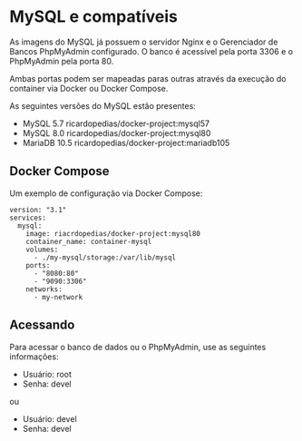 # MySQL e compatíveis

As imagens do MySQL já possuem o servidor Nginx e o Gerenciador de Bancos PhpMyAdmin configurado.
O banco é acessível pela porta 3306 e o PhpMyAdmin pela porta 80.

Ambas portas podem ser mapeadas paras outras através da execução do container via Docker ou Docker Compose.

As seguintes versões do MySQL estão presentes:

- MySQL 5.7 ricardopedias/docker-project:mysql57
- MySQL 8.0 ricardopedias/docker-project:mysql80
- MariaDB 10.5 ricardopedias/docker-project:mariadb105

## Docker Compose

Um exemplo de configuração via Docker Compose:

```
version: "3.1"
services:
  mysql:
    image: riacrdopedias/docker-project:mysql80
    container_name: container-mysql
    volumes:
      - ./my-mysql/storage:/var/lib/mysql
    ports:
      - "8080:80"
      - "9090:3306"
    networks:
      - my-network
```

## Acessando

Para acessar o banco de dados ou o PhpMyAdmin, use as seguintes informações:

- Usuário: root
- Senha: devel

ou

- Usuário: devel
- Senha: devel
